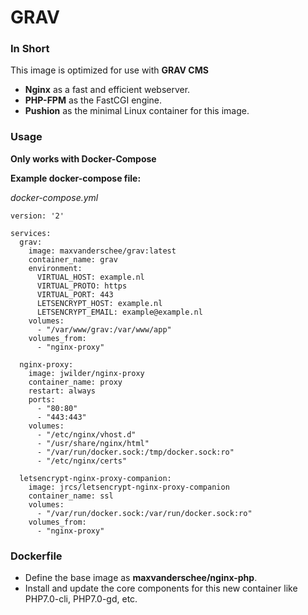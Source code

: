# GRAV

### In Short
This image is optimized for use with **GRAV CMS**
+ **Nginx** as a fast and efficient webserver.
+ **PHP-FPM** as the FastCGI engine.
+ **Pushion** as the minimal Linux container for this image.

### Usage
**Only works with Docker-Compose**

**Example docker-compose file:**

*docker-compose.yml*

    version: '2'

    services:
      grav:
        image: maxvanderschee/grav:latest
        container_name: grav
        environment:
          VIRTUAL_HOST: example.nl
          VIRTUAL_PROTO: https
          VIRTUAL_PORT: 443
          LETSENCRYPT_HOST: example.nl
          LETSENCRYPT_EMAIL: example@example.nl
        volumes:
          - "/var/www/grav:/var/www/app"
        volumes_from:
          - "nginx-proxy"

      nginx-proxy:
        image: jwilder/nginx-proxy
        container_name: proxy
        restart: always
        ports:
          - "80:80"
          - "443:443"
        volumes:
          - "/etc/nginx/vhost.d"
          - "/usr/share/nginx/html"
          - "/var/run/docker.sock:/tmp/docker.sock:ro"
          - "/etc/nginx/certs"

      letsencrypt-nginx-proxy-companion:
        image: jrcs/letsencrypt-nginx-proxy-companion
        container_name: ssl
        volumes:
          - "/var/run/docker.sock:/var/run/docker.sock:ro"
        volumes_from:
          - "nginx-proxy"

### Dockerfile

+ Define the base image as **maxvanderschee/nginx-php**.
+ Install and update the core components for this new container like PHP7.0-cli, PHP7.0-gd, etc.
